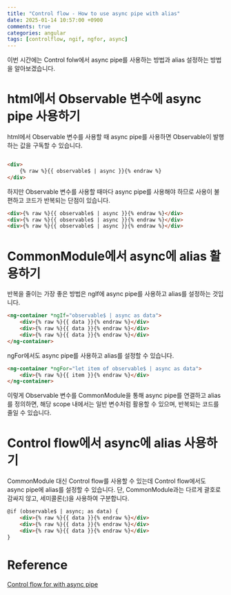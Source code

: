 ```yaml
---
title: "Control flow - How to use async pipe with alias"
date: 2025-01-14 10:57:00 +0900
comments: true
categories: angular
tags: [controlflow, ngif, ngfor, async]
---
```


이번 시간에는 Control folw에서 async pipe를 사용하는 방법과 alias 설정하는 방법을 알아보겠습니다.

# html에서 Observable 변수에 async pipe 사용하기
html에서 Observable 변수를 사용할 때 async pipe를 사용하면 Observable이 발행하는 값을 구독할 수 있습니다.
```html

<div>
	{% raw %}{{ observable$ | async }}{% endraw %}
</div>
```

하지만 Observable 변수를 사용할 때마다 async pipe를 사용해야 하므로 사용이 불편하고 코드가 반복되는 단점이 있습니다.

```html
<div>{% raw %}{{ observable$ | async }}{% endraw %}</div>
<div>{% raw %}{{ observable$ | async }}{% endraw %}</div>
<div>{% raw %}{{ observable$ | async }}{% endraw %}</div>
```

# CommonModule에서 async에 alias 활용하기
반복을 줄이는 가장 좋은 방법은 ngIf에 async pipe를 사용하고 alias를 설정하는 것입니다.


```html
<ng-container *ngIf="observable$ | async as data">
	<div>{% raw %}{{ data }}{% endraw %}</div>
	<div>{% raw %}{{ data }}{% endraw %}</div>
	<div>{% raw %}{{ data }}{% endraw %}</div>
</ng-container>
```

ngFor에서도 async pipe를 사용하고 alias를 설정할 수 있습니다.
```html
<ng-container *ngFor="let item of observable$ | async as data">
	<div>{% raw %}{{ item }}{% endraw %}</div>
</ng-container>
```

이렇게 Observable 변수를 CommonModule을 통해 async pipe를 연결하고 alias를 정의하면, 해당 scope 내에서는 일반 변수처럼 활용할 수 있으며, 반복되는 코드를 줄일 수 있습니다.



# Control flow에서 async에 alias 사용하기
CommonModule 대신 Control flow를 사용할 수 있는데 Control flow에서도 async pipe에 alias를 설정할 수 있습니다.
단, CommonModule과는 다르게 괄호로 감싸지 않고, 세미콜론(;)을 사용하여 구분합니다.

```html
@if (observable$ | async; as data) {
	<div>{% raw %}{{ data }}{% endraw %}</div>
	<div>{% raw %}{{ data }}{% endraw %}</div>
	<div>{% raw %}{{ data }}{% endraw %}</div>
}
```


# Reference
[Control flow for with async pipe](https://stackoverflow.com/questions/78549745/angular-new-control-flow-for-with-async-pipe-and-aliasing-variable-with-as)